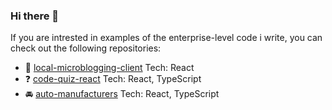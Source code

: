 ### Hi there 👋
If you are intrested in examples of the enterprise-level code i write, you can check out the following repositories:
- :pencil: [local-microblogging-client](https://github.com/pure-js/local-microblogging-client) Tech: React
- :question: [code-quiz-react](https://github.com/pure-js/code-quiz-react) Tech: React, TypeScript
- :oncoming_automobile: [auto-manufacturers](https://github.com/pure-js/auto-manufacturers) Tech: React, TypeScript

<!--
**pure-js/pure-js** is a ✨ _special_ ✨ repository because its `README.md` (this file) appears on your GitHub profile.

Here are some ideas to get you started:

- 🔭 I’m currently working on ...
- 🌱 I’m currently learning ...
- 👯 I’m looking to collaborate on ...
- 🤔 I’m looking for help with ...
- 💬 Ask me about ...
- 📫 How to reach me: ...
- 😄 Pronouns: ...
- ⚡ Fun fact: ...
-->
